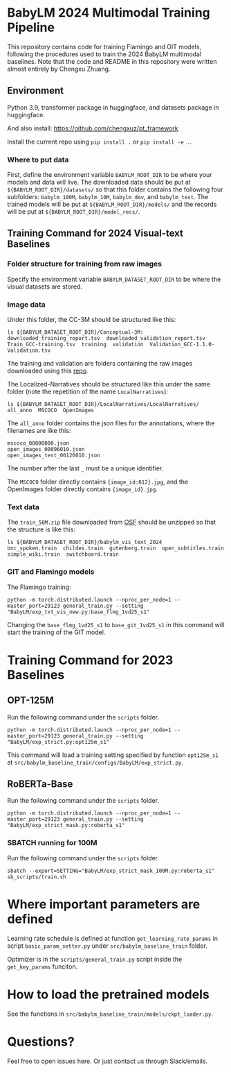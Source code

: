# BabyLM 2024 Multimodal Training Pipeline

This repository contains code for training Flamingo and GIT models, following the procedures used to train the 2024 BabyLM multimodal baselines. Note that the code and README in this repository were written almost entirely by Chengxu Zhuang.

## Environment

Python 3.9, transformer package in huggingface, and datasets package in huggingface.

And also install: https://github.com/chengxuz/pt_framework

Install the current repo using `pip install .` or `pip install -e .`.

### Where to put data

First, define the environment variable `BABYLM_ROOT_DIR` to be where your models and data will live.
The downloaded data should be put at `${BABYLM_ROOT_DIR}/datasets/` so that this folder contains the following four subfolders: `babylm_100M`, `babylm_10M`, `babylm_dev`, and `babylm_test`.
The trained models will be put at `${BABYLM_ROOT_DIR}/models/` and the records will be put at `${BABYLM_ROOT_DIR}/model_recs/`.

## Training Command for 2024 Visual-text Baselines

### Folder structure for training from raw images

Specify the environment variable `BABYLM_DATASET_ROOT_DIR` to be where the visual datasets are stored.

### Image data

Under this folder, the CC-3M should be structured like this:
```
ls ${BABYLM_DATASET_ROOT_DIR}/Conceptual-3M:
downloaded_training_report.tsv  downloaded_validation_report.tsv  Train_GCC-training.tsv  training  validation  Validation_GCC-1.1.0-Validation.tsv
```
The training and validation are folders containing the raw images downloaded using this [repo](https://github.com/igorbrigadir/DownloadConceptualCaptions).

The Localized-Narratives should be structured like this under the same folder (note the repetition of the name `LocalNarratives`):
```
ls ${BABYLM_DATASET_ROOT_DIR}/LocalNarratives/LocalNarratives/
all_anno  MSCOCO  OpenImages
```
The `all_anno` folder contains the json files for the annotations, where the filenames are like this:
```
mscoco_00000000.json
open_images_00096010.json
open_images_test_00126010.json
```
The number after the last `_` must be a unique identifier.

The `MSCOCO` folder directly contains `{image_id:012}.jpg`, and the OpenImages folder directly contains `{image_id}.jpg`.

### Text data
The `train_50M.zip` file downloaded from [OSF](https://osf.io/ad7qg/) should be unzipped so that the structure is like this:
```
ls ${BABYLM_DATASET_ROOT_DIR}/babylm_vis_text_2024
bnc_spoken.train  childes.train  gutenberg.train  open_subtitles.train  simple_wiki.train  switchboard.train
```

### GIT and Flamingo models

The Flamingo training:
```
python -m torch.distributed.launch --nproc_per_node=1 --master_port=29123 general_train.py --setting "BabyLM/exp_txt_vis_new.py:base_flmg_1vd25_s1"
```

Changing the `base_flmg_1vd25_s1` to `base_git_1vd25_s1` in this command will start the training of the GIT model.

# Training Command for 2023 Baselines

## OPT-125M
Run the following command under the `scripts` folder.
```
python -m torch.distributed.launch --nproc_per_node=1 --master_port=29123 general_train.py --setting "BabyLM/exp_strict.py:opt125m_s1"
```

This command will load a training setting specified by function `opt125m_s1` at `src/babylm_baseline_train/configs/BabyLM/exp_strict.py`.

## RoBERTa-Base
Run the following command under the `scripts` folder.
```
python -m torch.distributed.launch --nproc_per_node=1 --master_port=29123 general_train.py --setting "BabyLM/exp_strict_mask.py:roberta_s1"
```

### SBATCH running for 100M
Run the following command under the `scripts` folder.
```
sbatch --export=SETTING="BabyLM/exp_strict_mask_100M.py:roberta_s1" sb_scripts/train.sh
```

# Where important parameters are defined

Learning rate schedule is defined at function `get_learning_rate_params` in script `basic_param_setter.py` under `src/babylm_baseline_train` folder.

Optimizer is in the `scripts/general_train.py` script inside the `get_key_params` funciton.

# How to load the pretrained models

See the functions in `src/babylm_baseline_train/models/ckpt_loader.py`.

# Questions?

Feel free to open issues here. Or just contact us through Slack/emails.
